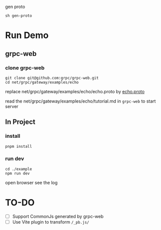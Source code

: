 gen proto

```
sh gen-proto
```

# Run Demo

## grpc-web

### clone grpc-web

```
git clone git@github.com:grpc/grpc-web.git
cd net/grpc/gateway/examples/echo
```

replace net/grpc/gateway/examples/echo/echo.proto by [echo.proto](./proto)

read the net/grpc/gateway/examples/echo/tutorial.md in `grpc-web` to start server

## In Project

### install

```
pnpm install

```

### run dev

```
cd ./example
npm run dev
```

open browser see the log

# TO-DO

- [ ] Support CommonJs generated by grpc-web
- [ ] Use Vite plugin to transform `/_pb.js/`
